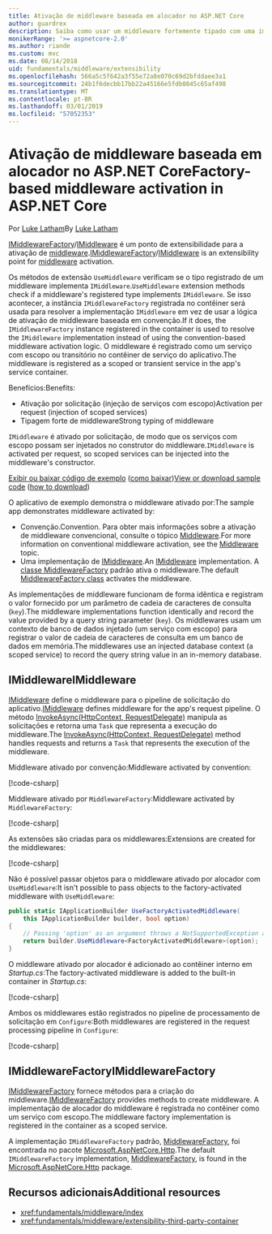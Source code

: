 ```yaml
---
title: Ativação de middleware baseada em alocador no ASP.NET Core
author: guardrex
description: Saiba como usar um middleware fortemente tipado com uma implementação de ativação baseada em alocador no ASP.NET Core.
monikerRange: '>= aspnetcore-2.0'
ms.author: riande
ms.custom: mvc
ms.date: 08/14/2018
uid: fundamentals/middleware/extensibility
ms.openlocfilehash: 566a5c5f642a3f55e72a8e070c69d2bfddaee3a1
ms.sourcegitcommit: 24b1f6decbb17bb22a45166e5fdb0845c65af498
ms.translationtype: MT
ms.contentlocale: pt-BR
ms.lasthandoff: 03/01/2019
ms.locfileid: "57052353"
---
```

# <a name="factory-based-middleware-activation-in-aspnet-core"></a><span data-ttu-id="ffa7d-103">Ativação de middleware baseada em alocador no ASP.NET Core</span><span class="sxs-lookup"><span data-stu-id="ffa7d-103">Factory-based middleware activation in ASP.NET Core</span></span>

<span data-ttu-id="ffa7d-104">Por [Luke Latham](https://github.com/guardrex)</span><span class="sxs-lookup"><span data-stu-id="ffa7d-104">By [Luke Latham](https://github.com/guardrex)</span></span>

<span data-ttu-id="ffa7d-105">[IMiddlewareFactory](/dotnet/api/microsoft.aspnetcore.http.imiddlewarefactory)/[IMiddleware](/dotnet/api/microsoft.aspnetcore.http.imiddleware) é um ponto de extensibilidade para a ativação de [middleware](xref:fundamentals/middleware/index).</span><span class="sxs-lookup"><span data-stu-id="ffa7d-105">[IMiddlewareFactory](/dotnet/api/microsoft.aspnetcore.http.imiddlewarefactory)/[IMiddleware](/dotnet/api/microsoft.aspnetcore.http.imiddleware) is an extensibility point for [middleware](xref:fundamentals/middleware/index) activation.</span></span>

<span data-ttu-id="ffa7d-106">Os métodos de extensão `UseMiddleware` verificam se o tipo registrado de um middleware implementa `IMiddleware`.</span><span class="sxs-lookup"><span data-stu-id="ffa7d-106">`UseMiddleware` extension methods check if a middleware's registered type implements `IMiddleware`.</span></span> <span data-ttu-id="ffa7d-107">Se isso acontecer, a instância `IMiddlewareFactory` registrada no contêiner será usada para resolver a implementação `IMiddleware` em vez de usar a lógica de ativação de middleware baseada em convenção.</span><span class="sxs-lookup"><span data-stu-id="ffa7d-107">If it does, the `IMiddlewareFactory` instance registered in the container is used to resolve the `IMiddleware` implementation instead of using the convention-based middleware activation logic.</span></span> <span data-ttu-id="ffa7d-108">O middleware é registrado como um serviço com escopo ou transitório no contêiner de serviço do aplicativo.</span><span class="sxs-lookup"><span data-stu-id="ffa7d-108">The middleware is registered as a scoped or transient service in the app's service container.</span></span>

<span data-ttu-id="ffa7d-109">Benefícios:</span><span class="sxs-lookup"><span data-stu-id="ffa7d-109">Benefits:</span></span>

* <span data-ttu-id="ffa7d-110">Ativação por solicitação (injeção de serviços com escopo)</span><span class="sxs-lookup"><span data-stu-id="ffa7d-110">Activation per request (injection of scoped services)</span></span>
* <span data-ttu-id="ffa7d-111">Tipagem forte de middleware</span><span class="sxs-lookup"><span data-stu-id="ffa7d-111">Strong typing of middleware</span></span>

<span data-ttu-id="ffa7d-112">`IMiddleware` é ativado por solicitação, de modo que os serviços com escopo possam ser injetados no construtor do middleware.</span><span class="sxs-lookup"><span data-stu-id="ffa7d-112">`IMiddleware` is activated per request, so scoped services can be injected into the middleware's constructor.</span></span>

<span data-ttu-id="ffa7d-113">[Exibir ou baixar código de exemplo](https://github.com/aspnet/Docs/tree/master/aspnetcore/fundamentals/middleware/extensibility/sample) ([como baixar](xref:index#how-to-download-a-sample))</span><span class="sxs-lookup"><span data-stu-id="ffa7d-113">[View or download sample code](https://github.com/aspnet/Docs/tree/master/aspnetcore/fundamentals/middleware/extensibility/sample) ([how to download](xref:index#how-to-download-a-sample))</span></span>

<span data-ttu-id="ffa7d-114">O aplicativo de exemplo demonstra o middleware ativado por:</span><span class="sxs-lookup"><span data-stu-id="ffa7d-114">The sample app demonstrates middleware activated by:</span></span>

* <span data-ttu-id="ffa7d-115">Convenção.</span><span class="sxs-lookup"><span data-stu-id="ffa7d-115">Convention.</span></span> <span data-ttu-id="ffa7d-116">Para obter mais informações sobre a ativação de middleware convencional, consulte o tópico [Middleware](xref:fundamentals/middleware/index).</span><span class="sxs-lookup"><span data-stu-id="ffa7d-116">For more information on conventional middleware activation, see the [Middleware](xref:fundamentals/middleware/index) topic.</span></span>
* <span data-ttu-id="ffa7d-117">Uma implementação de [IMiddleware](/dotnet/api/microsoft.aspnetcore.http.imiddleware).</span><span class="sxs-lookup"><span data-stu-id="ffa7d-117">An [IMiddleware](/dotnet/api/microsoft.aspnetcore.http.imiddleware) implementation.</span></span> <span data-ttu-id="ffa7d-118">A [classe MiddlewareFactory](/dotnet/api/microsoft.aspnetcore.http.middlewarefactory) padrão ativa o middleware.</span><span class="sxs-lookup"><span data-stu-id="ffa7d-118">The default [MiddlewareFactory class](/dotnet/api/microsoft.aspnetcore.http.middlewarefactory) activates the middleware.</span></span>

<span data-ttu-id="ffa7d-119">As implementações de middleware funcionam de forma idêntica e registram o valor fornecido por um parâmetro de cadeia de caracteres de consulta (`key`).</span><span class="sxs-lookup"><span data-stu-id="ffa7d-119">The middleware implementations function identically and record the value provided by a query string parameter (`key`).</span></span> <span data-ttu-id="ffa7d-120">Os middlewares usam um contexto de banco de dados injetado (um serviço com escopo) para registrar o valor de cadeia de caracteres de consulta em um banco de dados em memória.</span><span class="sxs-lookup"><span data-stu-id="ffa7d-120">The middlewares use an injected database context (a scoped service) to record the query string value in an in-memory database.</span></span>

## <a name="imiddleware"></a><span data-ttu-id="ffa7d-121">IMiddleware</span><span class="sxs-lookup"><span data-stu-id="ffa7d-121">IMiddleware</span></span>

<span data-ttu-id="ffa7d-122">[IMiddleware](/dotnet/api/microsoft.aspnetcore.http.imiddleware) define o middleware para o pipeline de solicitação do aplicativo.</span><span class="sxs-lookup"><span data-stu-id="ffa7d-122">[IMiddleware](/dotnet/api/microsoft.aspnetcore.http.imiddleware) defines middleware for the app's request pipeline.</span></span> <span data-ttu-id="ffa7d-123">O método [InvokeAsync(HttpContext, RequestDelegate)](/dotnet/api/microsoft.aspnetcore.http.imiddleware.invokeasync#Microsoft_AspNetCore_Http_IMiddleware_InvokeAsync_Microsoft_AspNetCore_Http_HttpContext_Microsoft_AspNetCore_Http_RequestDelegate_) manipula as solicitações e retorna uma `Task` que representa a execução do middleware.</span><span class="sxs-lookup"><span data-stu-id="ffa7d-123">The [InvokeAsync(HttpContext, RequestDelegate)](/dotnet/api/microsoft.aspnetcore.http.imiddleware.invokeasync#Microsoft_AspNetCore_Http_IMiddleware_InvokeAsync_Microsoft_AspNetCore_Http_HttpContext_Microsoft_AspNetCore_Http_RequestDelegate_) method handles requests and returns a `Task` that represents the execution of the middleware.</span></span>

<span data-ttu-id="ffa7d-124">Middleware ativado por convenção:</span><span class="sxs-lookup"><span data-stu-id="ffa7d-124">Middleware activated by convention:</span></span>

[!code-csharp[](extensibility/sample/Middleware/ConventionalMiddleware.cs?name=snippet1)]

<span data-ttu-id="ffa7d-125">Middleware ativado por `MiddlewareFactory`:</span><span class="sxs-lookup"><span data-stu-id="ffa7d-125">Middleware activated by `MiddlewareFactory`:</span></span>

[!code-csharp[](extensibility/sample/Middleware/FactoryActivatedMiddleware.cs?name=snippet1)]

<span data-ttu-id="ffa7d-126">As extensões são criadas para os middlewares:</span><span class="sxs-lookup"><span data-stu-id="ffa7d-126">Extensions are created for the middlewares:</span></span>

[!code-csharp[](extensibility/sample/Middleware/MiddlewareExtensions.cs?name=snippet1)]

<span data-ttu-id="ffa7d-127">Não é possível passar objetos para o middleware ativado por alocador com `UseMiddleware`:</span><span class="sxs-lookup"><span data-stu-id="ffa7d-127">It isn't possible to pass objects to the factory-activated middleware with `UseMiddleware`:</span></span>

```csharp
public static IApplicationBuilder UseFactoryActivatedMiddleware(
    this IApplicationBuilder builder, bool option)
{
    // Passing 'option' as an argument throws a NotSupportedException at runtime.
    return builder.UseMiddleware<FactoryActivatedMiddleware>(option);
}
```

<span data-ttu-id="ffa7d-128">O middleware ativado por alocador é adicionado ao contêiner interno em *Startup.cs*:</span><span class="sxs-lookup"><span data-stu-id="ffa7d-128">The factory-activated middleware is added to the built-in container in *Startup.cs*:</span></span>

[!code-csharp[](extensibility/sample/Startup.cs?name=snippet1&highlight=12)]

<span data-ttu-id="ffa7d-129">Ambos os middlewares estão registrados no pipeline de processamento de solicitação em `Configure`:</span><span class="sxs-lookup"><span data-stu-id="ffa7d-129">Both middlewares are registered in the request processing pipeline in `Configure`:</span></span>

[!code-csharp[](extensibility/sample/Startup.cs?name=snippet2&highlight=14-15)]

## <a name="imiddlewarefactory"></a><span data-ttu-id="ffa7d-130">IMiddlewareFactory</span><span class="sxs-lookup"><span data-stu-id="ffa7d-130">IMiddlewareFactory</span></span>

<span data-ttu-id="ffa7d-131">[IMiddlewareFactory](/dotnet/api/microsoft.aspnetcore.http.imiddlewarefactory) fornece métodos para a criação do middleware.</span><span class="sxs-lookup"><span data-stu-id="ffa7d-131">[IMiddlewareFactory](/dotnet/api/microsoft.aspnetcore.http.imiddlewarefactory) provides methods to create middleware.</span></span> <span data-ttu-id="ffa7d-132">A implementação de alocador do middleware é registrada no contêiner como um serviço com escopo.</span><span class="sxs-lookup"><span data-stu-id="ffa7d-132">The middleware factory implementation is registered in the container as a scoped service.</span></span>

<span data-ttu-id="ffa7d-133">A implementação `IMiddlewareFactory` padrão, [MiddlewareFactory](/dotnet/api/microsoft.aspnetcore.http.middlewarefactory), foi encontrada no pacote [Microsoft.AspNetCore.Http](https://www.nuget.org/packages/Microsoft.AspNetCore.Http/).</span><span class="sxs-lookup"><span data-stu-id="ffa7d-133">The default `IMiddlewareFactory` implementation, [MiddlewareFactory](/dotnet/api/microsoft.aspnetcore.http.middlewarefactory), is found in the [Microsoft.AspNetCore.Http](https://www.nuget.org/packages/Microsoft.AspNetCore.Http/) package.</span></span>

## <a name="additional-resources"></a><span data-ttu-id="ffa7d-134">Recursos adicionais</span><span class="sxs-lookup"><span data-stu-id="ffa7d-134">Additional resources</span></span>

* <xref:fundamentals/middleware/index>
* <xref:fundamentals/middleware/extensibility-third-party-container>
